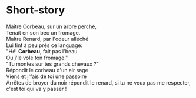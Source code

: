# Short-story

Maître Corbeau, sur un arbre perché,  
Tenait en son bec un fromage.  
Maître Renard, par l'odeur alléché  
Lui tint à peu près ce language:  
"Hé! **Corbeau**, fait pas l'beau  
Ou j'le vole ton fromage."  
"Tu montes sur tes grands chevaux ?"  
Répondit le corbeau d'un air sage  
Viens et j'fais de toi une passoire  
Arrêtes de broyer du noir répondit le renard,
si tu ne veux pas me respecter, c'est toi qui va y
passer !
